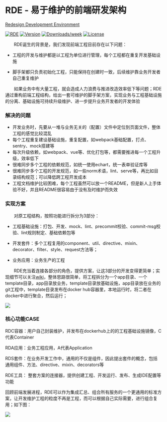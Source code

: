 RDE - 易于维护的前端研发架构 
====

[Redesign Development Environment](https://kaola-fed.github.io/RDE/index.html)

[![RDE](https://img.shields.io/badge/cli-RDE-%2368BAEB.svg)](https://github.com/kaola-fed/RDE)
[![Version](https://img.shields.io/npm/v/rde.svg)](https://npmjs.org/package/rde)
[![Downloads/week](https://img.shields.io/npm/dw/rde.svg)](https://www.npmjs.com/package/rde)
[![License](https://img.shields.io/npm/l/rde.svg)](https://github.com/kaola-fed/RDE/blob/master/package.json)


&emsp;&emsp;RDE诞生的背景是，我们发现前端工程目前存在以下问题：

* 工程的开发与维护都是以工程为单位进行管理，每个工程都在重复开发基础设施

* 脚手架都只负责初始化工程，只能保持在创建时一致，后续维护靠业务开发者自己重复维护

&emsp;&emsp;如果业务中有大量工程，就会造成人力浪费与推进改造效率低下等问题；RDE通过重构前端工程结构，给出一套可维护的脚手架方案，实现业务与工程基础设施的分离、基础设施可持续升级维护、进一步提升业务开发者的开发体验

### 解决的问题

* 开发业务时，先要从一堆与业务无关的（配置）文件中定位到页面文件，整体工程的感觉比较混乱
* 每个工程重复建设基础设施，重复配置，如webpack基础配置，打点、sentry、mock搭建等
* 每次升级依赖，如webpack、vue等、优化打包等，都需要推进每一个工程升级，效率低下
* 很难同步多个工程的依赖规范，如统一使用echart，统一表单验证库等
* 很难同步多个工程的开发规范，如一些norm术语，lint、serve等，再比如目录结构规范；可以降低跨工程开发成本
* 工程文档维护比较困难，每个工程虽然可以放一个README，但是新人上手体验不好，并且README很容易由于没有及时维护而失效

### 实现方案

&emsp;&emsp;对原工程结构，按照功能进行拆分为3部分：

* 工程基础设施：打包、开发、mock、lint、precommit校验、commit-msg校验、lint规则制定、基础依赖包等
* 开发套件：多个工程复用的component、util、directive、mixin、decorator、filter、style、request方法等；

* 业务应用：业务生产的工程

&emsp;&emsp;RDE充当着连接各部分的角色，提供方案，让这3部分的开发变得更简单；实现细节可以关注[wiki](https://github.com/kaola-fed/RDE/wiki)，整体思路很简单，将工程拆分为一个app目录、一个template目录，app目录放业务，template目录放基础设施，app目录放在业务的git工程中，template目录发布在docker hub容器里，本地运行时，将二者在docker中进行聚合，然后运行；

![](https://haitao.nos.netease.com/bf0c98ac-6416-4d29-8bd4-bf94172a4354_835_619.png)

### 核心功能CASE

RDC容器：用户自己封装维护，并发布在dockerhub上的的工程基础设施镜像，C代表Container

RDA应用：业务工程应用，A代表Application

RDS套件：在业务开发工作中，通用的不仅是组件，因此提出套件的概念，包括通用组件、方法、directive、mixin、decorators等

RDE工具： 整套方案的连接器，提供创建工程、开发运行、发布、生成IDE配置等功能

回顾前端发展进程，RDE可以作为集成汇总、组合所有服务的一个更通用的标准方案，让开发维护工程的粒度不再是工程，而可以根据自己实际需要，进行组合复用；如下图：

![](https://haitao.nos.netease.com/aad8723b-98c7-4774-bfbb-072ddb3ac7b4_1552_1166.jpg)

